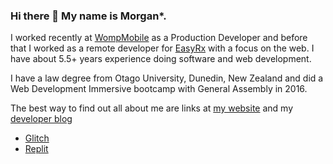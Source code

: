 ### Hi there 👋 My name is Morgan*.

I worked recently at [WompMobile](https://wompmobile.com) as a Production Developer and before that I worked as a remote developer for [EasyRx](https://easyrxcloud.com) with a focus on the web. I have about 5.5+ years experience doing software and web development. 

I have a law degree from Otago University, Dunedin, New Zealand and did a Web Development Immersive bootcamp with General Assembly in 2016.
 
The best way to find out all about me are links at [my website](https://morganwebdev.com) and my [developer blog](https://www.morganwebdev.org/) 

* [Glitch](https://glitch.com/@airbr)
* [Replit](https://replit.com/@airbr)

